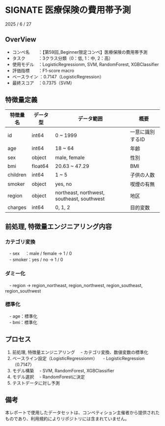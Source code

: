 # SIGNATE 医療保険の費用帯予測
2025 / 6 / 27

## OverView
- コンペ名　　：【第59回_Beginner限定コンペ】医療保険の費用帯予測
- タスク　　　：3クラス分類（0：低, 1：中, 2：高）
- 使用モデル　：LogisticRegressionm, SVM, RandomForest, XGBClassifier
- 評価指標　　：F1-score macro
- ベースライン ：0.7147（LogisticRegression）
- 最終スコア　：0.7375（SVM）

## 特徴量定義
| 特徴量名  | データ型  | データ範囲                             | 概要                   |
|-----------|-----------|----------------------------------------|------------------------|
| id        | int64     | 0 ~ 1999 | 一意に識別するID       |
| age       | int64     | 18 ~ 64 | 年齢                   |
| sex       | object    | male, female | 性別                   |
| bmi       | float64   | 20.63 ~ 47.29 | BMI                    |
| children  | int64     | 1 ~ 5 | 子供の人数             |
| smoker    | object    | yes, no | 喫煙の有無             |
| region    | object    | northeast, northwest, southeast, southwest | 地区 |
| charges   | int64     | 0, 1, 2 | 目的変数               |



## 前処理, 特徴量エンジニアリング内容
### カテゴリ変換
　- sex　 ：male / female → 1 / 0 <br>
　- smoker：yes / no → 1 / 0
### ダミー化
　- region → region_northeast, region_northwest, region_southeast, region_southwest
### 標準化
　- age：標準化 <br>
　- bmi：標準化

## プロセス
1. 前処理, 特徴量エンジニアリング
　- カテゴリ変換、数値変数の標準化
2. ベースライン設定（LogisticRegressionm）
　- LogisticRegression（0.7147）
3. モデル構築
　- SVM, RandomForest, XGBClassifier
4.	モデル選択
　- RandomForestに決定
5. テストデータに対し予測

## 備考
本レポートで使用したデータセットは、コンペティション主催者から提供されたものであり、利用規約によりリポジトリには含まれていません。






